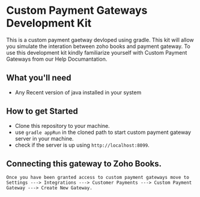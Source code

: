 # Custom Payment Gateways Development Kit

This is a custom payment gaetway devloped using gradle. This kit will allow you simulate the interation between zoho books and payment gateway. To use this development kit kindly familiarize yourself with Custom Payment Gateways from our Help Documantation.

## What you'll need
 - Any Recent version of java installed in your system

## How to get Started

  - Clone this repository to your machine.
  - use `gradle appRun` in the cloned path to start custom payment gateway server in your machine.
  - check if the server is up using `http://localhost:8099`.
  
## Connecting this gateway to Zoho Books.
 
    Once you have been granted access to custom payment gateways move to Settings ---> Integrations ---> Customer Payments ---> Custom Payment Gateway ---> Create New Gateway.

 
